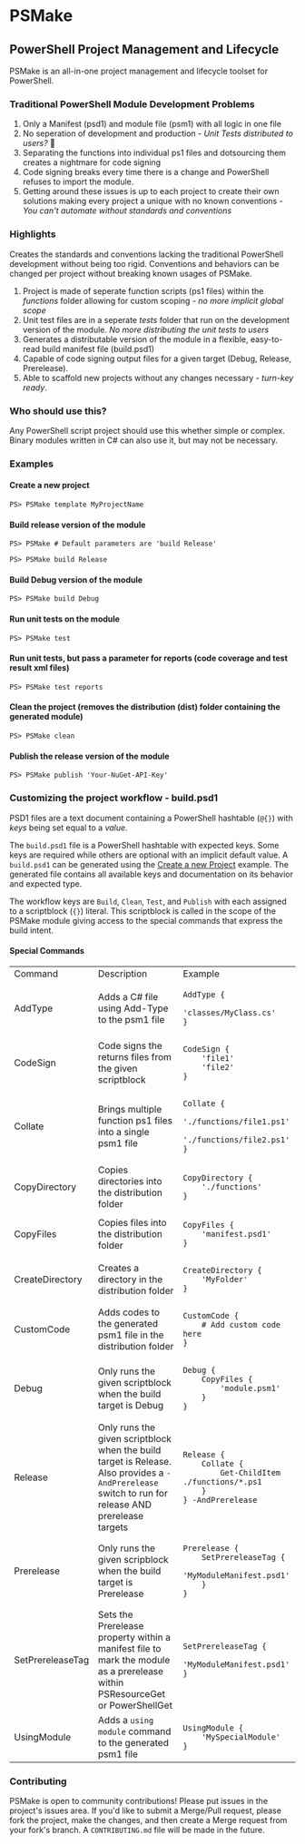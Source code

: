 # PSMake
## PowerShell Project Management and Lifecycle
PSMake is an all-in-one project management and lifecycle toolset for PowerShell.

### Traditional PowerShell Module Development Problems
1. Only a Manifest (psd1) and module file (psm1) with all logic in one file
2. No seperation of development and production - *Unit Tests distributed to users?* 😬
3. Separating the functions into individual ps1 files and dotsourcing them creates a nightmare for code signing
4. Code signing breaks every time there is a change and PowerShell refuses to import the module.
6. Getting around these issues is up to each project to create their own solutions making every project a unique with no known conventions - *You can't automate without standards and conventions*


### Highlights
Creates the standards and conventions lacking the traditional PowerShell development without being too rigid. Conventions and behaviors can be changed per project without breaking known usages of PSMake.
1. Project is made of seperate function scripts (ps1 files) within the *functions* folder allowing for custom scoping - *no more implicit global scope*
2. Unit test files are in a seperate *tests* folder that run on the development version of the module. *No more distributing the unit tests to users*
3. Generates a distributable version of the module in a flexible, easy-to-read build manifest file (build.psd1)
4. Capable of code signing output files for a given target (Debug, Release, Prerelease).
5. Able to scaffold new projects without any changes necessary - *turn-key ready*.

### Who should use this?
Any PowerShell script project should use this whether simple or complex. Binary modules written in C# can also use it, but may not be necessary.

### Examples
#### Create a new project
```pwsh
PS> PSMake template MyProjectName
```

#### Build release version of the module
```pwsh
PS> PSMake # Default parameters are 'build Release'
```
```pwsh
PS> PSMake build Release
```

#### Build Debug version of the module
```pwsh
PS> PSMake build Debug
```

#### Run unit tests on the module
```pwsh
PS> PSMake test
```

#### Run unit tests, but pass a parameter for reports (code coverage and test result xml files)
```pwsh
PS> PSMake test reports
```

#### Clean the project (removes the distribution (dist) folder containing the generated module)
```pwsh
PS> PSMake clean
```

#### Publish the release version of the module
```pwsh
PS> PSMake publish 'Your-NuGet-API-Key'
```

### Customizing the project workflow - build.psd1
PSD1 files are a text document containing a PowerShell hashtable (```@{}```) with *keys* being set equal to a *value*.

The ```build.psd1``` file is a PowerShell hashtable with expected keys. Some keys are required while others are optional with an implicit default value. A ```build.psd1``` can be generated using the [Create a new Project](#create-a-new-project) example. The generated file contains all available keys and documentation on its behavior and expected type.

The workflow keys are ```Build```, ```Clean```, ```Test```, and ```Publish``` with each assigned to a scriptblock (```{}```) literal. This scriptblock is called in the scope of the PSMake module giving access to the special commands that express the build intent.

#### Special Commands

<table>
<tr>
<td>Command</td>
<td>Description</td>
<td>Example</td>
</tr>
<tr>
<td>AddType</td>
<td>Adds a C# file using Add-Type to the psm1 file</td>
<td>

```pwsh
AddType {
    'classes/MyClass.cs'
}
```
</td>
</tr>
<tr>
<td>CodeSign</td>
<td>Code signs the returns files from the given scriptblock</td>
<td>

```pwsh
CodeSign {
    'file1'
    'file2'
}
```
</td>
</tr>
<tr>
<td>Collate</td>
<td>Brings multiple function ps1 files into a single psm1 file</td>
<td>

```pwsh
Collate {
    './functions/file1.ps1'
    './functions/file2.ps1'
}
```
</td>
</tr>
<tr>
<td>CopyDirectory</td>
<td>Copies directories into the distribution folder</td>
<td>

```pwsh
CopyDirectory {
    './functions'
}
```
</td>
</tr>
<tr>
<td>CopyFiles</td>
<td>Copies files into the distribution folder</td>
<td>

```pwsh
CopyFiles {
    'manifest.psd1'
}
```
</td>
</tr>
<tr>
<td>CreateDirectory</td>
<td>Creates a directory in the distribution folder</td>
<td>

```pwsh
CreateDirectory {
    'MyFolder'
}
```
</td>
</tr>
<tr>
<td>CustomCode</td>
<td>Adds codes to the generated psm1 file in the distribution folder</td>
<td>

```pwsh
CustomCode {
    # Add custom code here
}
```
</td>
</tr>
<tr>
<td>Debug</td>
<td>Only runs the given scriptblock when the build target is Debug</td>
<td>

```pwsh
Debug {
    CopyFiles {
        'module.psm1'
    }
}
```
</td>
</tr>
<tr>
<td>Release</td>
<td>Only runs the given scriptblock when the build target is Release. Also provides a <code>-AndPrerelease</code> switch to run for release AND prerelease targets</td>
<td>

```pwsh
Release {
    Collate {
        Get-ChildItem ./functions/*.ps1
    }
} -AndPrerelease
```

</td>
</tr>
<tr>
<td>Prerelease</td>
<td>Only runs the given scripblock when the build target is Prerelease</td>
<td>

```pwsh
Prerelease {
    SetPrereleaseTag {
        'MyModuleManifest.psd1'
    }
}
```
</td>
</tr>
<tr>
<td>SetPrereleaseTag</td>
<td>Sets the Prerelease property within a manifest file to mark the module as a prerelease within PSResourceGet or PowerShellGet</td>
<td>

```pwsh
SetPrereleaseTag {
    'MyModuleManifest.psd1'
}
```
</td>
</tr>
<tr>
<td>UsingModule</td>
<td>Adds a <code>using module</code> command to the generated psm1 file</td>
<td>

```pwsh
UsingModule {
    'MySpecialModule'
}
```
</td>
</tr>
</table>

### Contributing
PSMake is open to community contributions! Please put issues in the project's issues area. If you'd like to submit a Merge/Pull request, please fork the project, make the changes, and then create a Merge request from your fork's branch. A ```CONTRIBUTING.md``` file will be made in the future.
